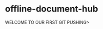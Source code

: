 # offline-document-hub
<html>
<body>
<head>
<title> FIRST GIT</title>
</head>
<p> WELCOME TO OUR FIRST GIT PUSHING></p>
</body>
</html>

